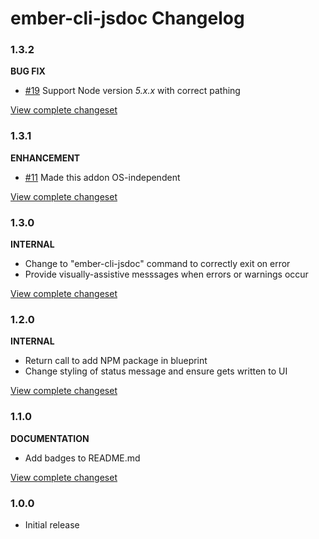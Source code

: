 # ember-cli-jsdoc Changelog

### 1.3.2

**BUG FIX**

* [#19](https://github.com/softlayer/ember-cli-jsdoc/issues/19) Support Node version *5.x.x* with correct pathing

[View complete changeset](https://github.com/softlayer/ember-cli-jsdoc/compare/v1.3.1...v1.3.2)

### 1.3.1

**ENHANCEMENT**

* [#11](https://github.com/softlayer/ember-cli-jsdoc/pull/11) Made this addon OS-independent

[View complete changeset](https://github.com/softlayer/ember-cli-jsdoc/compare/v1.3.0...v1.3.1)

### 1.3.0

**INTERNAL**

* Change to "ember-cli-jsdoc" command to correctly exit on error
* Provide visually-assistive messsages when errors or warnings occur

[View complete changeset](https://github.com/softlayer/ember-cli-jsdoc/compare/v1.2.0...v1.3.0)

### 1.2.0

**INTERNAL**

* Return call to add NPM package in blueprint
* Change styling of status message and ensure gets written to UI

[View complete changeset](https://github.com/softlayer/ember-cli-jsdoc/compare/v1.1.0...v1.2.0)

### 1.1.0

**DOCUMENTATION**

* Add badges to README.md

[View complete changeset](https://github.com/softlayer/ember-cli-jsdoc/compare/v1.0.0...v1.1.0)


### 1.0.0

* Initial release
